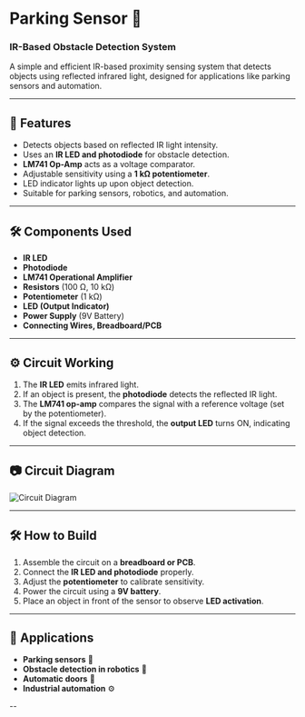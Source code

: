 # Parking Sensor 🚗  
### IR-Based Obstacle Detection System  

A simple and efficient IR-based proximity sensing system that detects objects using reflected infrared light, designed for applications like parking sensors and automation.

---

## 📌 Features  
- Detects objects based on reflected IR light intensity.  
- Uses an **IR LED and photodiode** for obstacle detection.  
- **LM741 Op-Amp** acts as a voltage comparator.  
- Adjustable sensitivity using a **1 kΩ potentiometer**.  
- LED indicator lights up upon object detection.  
- Suitable for parking sensors, robotics, and automation.  

---

## 🛠️ Components Used  
- **IR LED**  
- **Photodiode**  
- **LM741 Operational Amplifier**  
- **Resistors** (100 Ω, 10 kΩ)  
- **Potentiometer** (1 kΩ)  
- **LED (Output Indicator)**  
- **Power Supply** (9V Battery)  
- **Connecting Wires, Breadboard/PCB**  

---

## ⚙️ Circuit Working  
1. The **IR LED** emits infrared light.  
2. If an object is present, the **photodiode** detects the reflected IR light.  
3. The **LM741 op-amp** compares the signal with a reference voltage (set by the potentiometer).  
4. If the signal exceeds the threshold, the **output LED** turns ON, indicating object detection.  

---

## 📷 Circuit Diagram  
![Circuit Diagram](https://github.com/user-attachments/assets/c9fb31dd-574d-4b21-9131-7db654e0521f)

---

## 🛠️ How to Build  
1. Assemble the circuit on a **breadboard or PCB**.  
2. Connect the **IR LED and photodiode** properly.  
3. Adjust the **potentiometer** to calibrate sensitivity.  
4. Power the circuit using a **9V battery**.  
5. Place an object in front of the sensor to observe **LED activation**.  

---

## 🚀 Applications  
- **Parking sensors** 🚗  
- **Obstacle detection in robotics** 🤖  
- **Automatic doors** 🚪  
- **Industrial automation** ⚙️  

--
